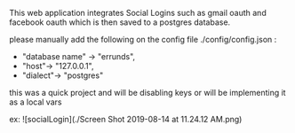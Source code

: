 This web application integrates Social Logins such as gmail oauth and facebook oauth which is then saved to a postgres database.

please manually add the following on the config file ./config/config.json :

- "database name" -> "errunds",
- "host"-> "127.0.0.1",
- "dialect"-> "postgres"

this was a quick project and will be disabling keys or will be implementing it as a local vars

ex:
![socialLogin](./Screen Shot 2019-08-14 at 11.24.12 AM.png)
